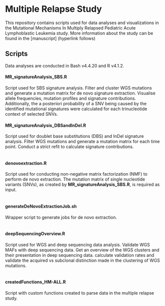 # Multiple Relapse Study

This repository contains scripts used for data analyses and visualizations in the Mutational Mechanisms In Multiply Relapsed Pediatric Acute Lymphoblastic Leukemia study. More information about the study can be found in the [manuscript] (hyperlink follows)

## Scripts

Data analyses are conducted in Bash v4.4.20 and R v4.1.2.

#### MR_signatureAnalysis_SBS.R
Script used for SBS signature analysis. Filter and cluster WGS mutations and generate a mutation matrix for de novo signature extraction. Visualise allele frequencies, mutation profiles and signature contributions. Additionally, the a posteriori probability of a SNV being caused by the identified mutational signatures were calculated for each trinucleotide context of selected SNVs.
<br/>  

#### MR_signatureAnalysis_DBSandInDel.R 
Script used for doublet base substitutions (DBS) and InDel signature analysis. Filter WGS mutations and generate a mutation matrix for each time point. Conduct a strict refit to calculate signature contributions.   
<br/>  

#### denovoextraction.R
Script used for conducting non-negative matrix factorization (NMF) to perform de novo extraction. The mutation matrix of single nucleotide variants (SNVs), as created by **MR_signatureAnalysis_SBS.R**, is required as input.   
<br/>  

#### generateDeNovoExtractionJob.sh
Wrapper script to generate jobs for de novo extraction.   
<br/>  

#### deepSequencingOverview.R
Script used for WGS and deep sequencing data analysis. Validate WGS MAFs with deep sequencing data. Get an overview of the WGS clusters and their presentation in deep sequencing data. calculate validation rates and validate the acquired vs subclonal distinction made in the clustering of WGS mutations.   
<br/>  

#### createdFunctions_HM-ALL.R
Script with custom functions created to parse data in the multiple relapse study.
